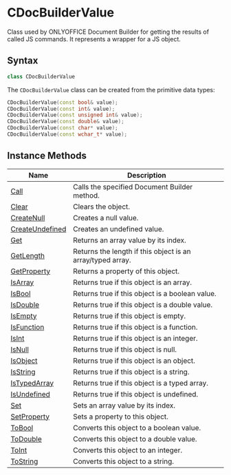 # CDocBuilderValue

Class used by ONLYOFFICE Document Builder for getting the results of called JS commands. It represents a wrapper for a JS object.

## Syntax

```cpp
class CDocBuilderValue
```

The `CDocBuilderValue` class can be created from the primitive data types:

``` cpp
CDocBuilderValue(const bool& value);
CDocBuilderValue(const int& value);
CDocBuilderValue(const unsigned int& value);
CDocBuilderValue(const double& value);
CDocBuilderValue(const char* value);
CDocBuilderValue(const wchar_t* value);
```

## Instance Methods

| **Name**                              | **Description**                                            |
| ------------------------------------- | ---------------------------------------------------------- |
| [Call](Call.md)                       | Calls the specified Document Builder method.               |
| [Clear](Clear.md)                     | Clears the object.                                         |
| [CreateNull](CreateNull.md)           | Creates a null value.                                      |
| [CreateUndefined](CreateUndefined.md) | Creates an undefined value.                                |
| [Get](Get.md)                         | Returns an array value by its index.                       |
| [GetLength](GetLength.md)             | Returns the length if this object is an array/typed array. |
| [GetProperty](GetProperty.md)         | Returns a property of this object.                         |
| [IsArray](IsArray.md)                 | Returns true if this object is an array.                   |
| [IsBool](IsBool.md)                   | Returns true if this object is a boolean value.            |
| [IsDouble](IsDouble.md)               | Returns true if this object is a double value.             |
| [IsEmpty](IsEmpty.md)                 | Returns true if this object is empty.                      |
| [IsFunction](IsFunction.md)           | Returns true if this object is a function.                 |
| [IsInt](IsInt.md)                     | Returns true if this object is an integer.                 |
| [IsNull](IsNull.md)                   | Returns true if this object is null.                       |
| [IsObject](IsObject.md)               | Returns true if this object is an object.                  |
| [IsString](IsString.md)               | Returns true if this object is a string.                   |
| [IsTypedArray](IsTypedArray.md)       | Returns true if this object is a typed array.              |
| [IsUndefined](IsUndefined.md)         | Returns true if this object is undefined.                  |
| [Set](Set.md)                         | Sets an array value by its index.                          |
| [SetProperty](SetProperty.md)         | Sets a property to this object.                            |
| [ToBool](ToBool.md)                   | Converts this object to a boolean value.                   |
| [ToDouble](ToDouble.md)               | Converts this object to a double value.                    |
| [ToInt](ToInt.md)                     | Converts this object to an integer.                        |
| [ToString](ToString.md)               | Converts this object to a string.                          |
